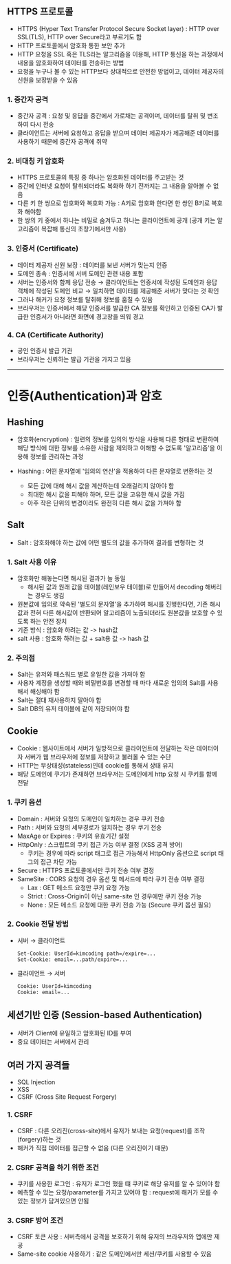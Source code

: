 
## HTTPS 프로토콜
- HTTPS (Hyper Text Transfer Protocol Secure Socket layer) : HTTP over SSL(TLS), HTTP over Secure라고 부르기도 함
- HTTP 프로토콜에서 암호화 통한 보안 추가
- HTTP 요청을 SSL 혹은 TLS라는 알고리즘을 이용해, HTTP 통신을 하는 과정에서 내용을 암호화하여 데이터를 전송하는 방법
- 요청을 누구나 볼 수 있는 HTTP보다 상대적으로 안전한 방법이고, 데이터 제공자의 신원을 보장받을 수 있음

### 1. 중간자 공격
- 중간자 공격 : 요청 및 응답을 중간에서 가로채는 공격이며, 데이터를 탈취 및 변조하여 다시 전송
- 클라이언트는 서버에 요청하고 응답을 받으며 데이터 제공자가 제공해준 데이터를 사용하기 때문에 중간자 공격에 취약

### 2. 비대칭 키 암호화
- HTTPS 프로토콜의 특징 중 하나는 암호화된 데이터를 주고받는 것
- 중간에 인터넷 요청이 탈취되더라도 복화하 하기 전까지는 그 내용을 알아볼 수 없음
- 다른 키 한 쌍으로 암호화와 복호화 가능 : A키로 암호화 한다면 한 쌍인 B키로 복호화 해야함
- 한 쌍의 키 중에서 하나는 비밀로 숨겨두고 하나는 클라이언트에 공개 (공개 키는 알고리즘이 복잡해 통신의 초창기에서만 사용)

### 3. 인증서 (Certificate)
- 데이터 제공자 신원 보장 : 데이터를 보낸 서버가 맞는지 인증
- 도메인 종속 : 인증서에 서버 도메인 관련 내용 포함
- 서버는 인증서와 함께 응답 전송 → 클라이언트는 인증서에 작성된 도메인과 응답 객체에 작성된 도메인 비교 → 일치하면 데이터를 제공해준 서버가 맞다는 것 확인
- 그러나 해커가 요청 정보를 탈취해 정보를 훔칠 수 있음
- 브라우저는 인증서에서 해당 인증서를 발급한 CA 정보를 확인하고 인증된 CA가 발급한 인증서가 아니라면 화면에 경고창을 띄워 경고

### 4. CA (Certificate Authority)
- 공인 인증서 발급 기관
- 브라우저는 신뢰하는 발급 기관을 가지고 있음

***

# 인증(Authentication)과 암호

## Hashing
- 암호화(encryption) : 일련의 정보를 임의의 방식을 사용해 다른 형태로 변환하여 해당 방식에 대한 정보를 소유한 사람을 제외하고 이해할 수 없도록 '알고리즘'을 이용해 정보를 관리하는 과정

- Hashing : 어떤 문자열에 '임의의 연산'을 적용하여 다른 문자열로 변환하는 것
  - 모든 값에 대해 해시 값을 계산하는데 오래걸리지 않아야 함
  - 최대한 해시 값을 피해야 하며, 모든 값을 고유한 해시 값을 가짐
  - 아주 작은 단위의 변경이라도 완전히 다른 해시 값을 가져야 함

## Salt
- Salt : 암호화해야 하는 값에 어떤 별도의 값을 추가하여 결과를 변형하는 것

### 1. Salt 사용 이유
- 암호화만 해놓는다면 해시된 결과가 늘 동일
  - 해시된 값과 원래 값을 테이블(레인보우 테이블)로 만들어서 decoding 해버리는 경우도 생김
- 원본값에 임의로 약속된 '별도의 문자열'을 추가하여 해시를 진행한다면, 기존 해시값과 전혀 다른 해시값이 반환되어 알고리즘이 노출되더라도 원본값을 보호할 수 있도록 하는 안전 장치
- 기존 방식 : 암호화 하려는 값 -> hash값
- salt 사용 : 암호화 하려는 값 + salt용 값 -> hash 값

### 2. 주의점
- Salt는 유저와 패스워드 별로 유일한 값을 가져아 함
- 사용자 계정을 생성할 때와 비밀번호를 변경할 때 마다 새로운 임의의 Salt를 사용해서 해싱해야 함
- Salt는 절대 재사용하지 말아야 함
- Salt DB의 유저 테이블에 같이 저장되어야 함

## Cookie
- Cookie : 웹사이트에서 서버가 일방적으로 클라이언트에 전달하는 작은 데이터이자 서버가 웹 브라우저에 정보를 저장하고 불러올 수 있는 수단
- HTTP는 무상태성(stateless)인데 cookie를 통해서 상태 유지
- 해당 도메인에 쿠기가 존재하면 브라우저는 도메인에게 http 요청 시 쿠키를 함께 전달

### 1. 쿠키 옵션
- Domain : 서버와 요청의 도메인이 일치하는 경우 쿠키 전송
- Path : 서버와 요청의 세부경로가 일치하는 경우 쿠기 전송
- MaxAge or Expires : 쿠키의 유효기간 설정
- HttpOnly : 스크립트의 쿠키 접근 가능 여부 결정 (XSS 공격 방어)
  - 쿠키는 경우에 따라 script 태그로 접근 가능해서 HttpOnly 옵션으로 script 태그의 접근 차단 가능
- Secure : HTTPS 프로토콜에서만 쿠키 전송 여부 결정
- SameSite : CORS 요청의 경우 옵션 및 메서드에 따라 쿠키 전송 여부 결정
  - Lax : GET 메소드 요청만 쿠키 요청 가능
  - Strict : Cross-Origin이 아닌 same-site 인 경우에만 쿠키 전송 가능
  - None : 모든 메소드 요청에 대한 쿠키 전송 가능 (Secure 쿠키 옵션 필요)

### 2. Cookie 전달 방법
- 서버 → 클라이언트
  ```
  Set-Cookie: UserId=kimcoding path=/expire=...
  Set-Cookie: email=...path/expire=...
  ```
- 클라이언트 → 서버
  ```
  Cookie: UserId=kimcoding
  Cookie: email=...
  ```



## 세션기반 인증 (Session-based Authentication)
- 서버가 Client에 유일하고 암호화된 ID를 부여
- 중요 데이터는 서버에서 관리

## 여러 가지 공격들
- SQL Injection
- XSS
- CSRF (Cross Site Request Forgery)

### 1. CSRF 
- CSRF : 다른 오리진(cross-site)에서 유저가 보내는 요청(request)를 조작(forgery)하는 것
- 해커가 직접 데이터를 접근할 수 없음 (다른 오리진이기 때문)

### 2. CSRF 공격을 하기 위한 조건
- 쿠키를 사용한 로그인 : 유저가 로그인 했을 떄 쿠키로 해당 유저를 알 수 있어야 함
- 예측할 수 있는 요청/parameter를 가지고 있어야 함 : request에 해커가 모를 수 있는 정보가 담겨있으면 안됨

### 3. CSRF 방어 조건
- CSRF 토큰 사용 : 서버측에서 공격을 보호하기 위해 유저의 브라우저와 앱에만 제공
- Same-site cookie 사용하기 : 같은 도메인에서만 세션/쿠키를 사용할 수 있음
